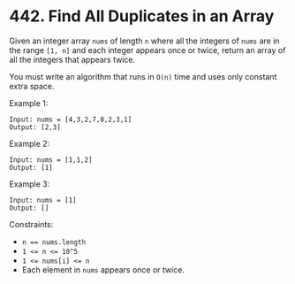 # 442. Find All Duplicates in an Array

Given an integer array `nums` of length `n` where all the integers of `nums` are in the range `[1, n]` and each integer appears once or twice, return an array of all the integers that appears twice.

You must write an algorithm that runs in `O(n)` time and uses only constant extra space.

Example 1:

    Input: nums = [4,3,2,7,8,2,3,1]
    Output: [2,3]

Example 2:

    Input: nums = [1,1,2]
    Output: [1]

Example 3:

    Input: nums = [1]
    Output: []

Constraints:

- `n == nums.length`
- `1 <= n <= 10^5`
- `1 <= nums[i] <= n`
- Each element in `nums` appears once or twice.